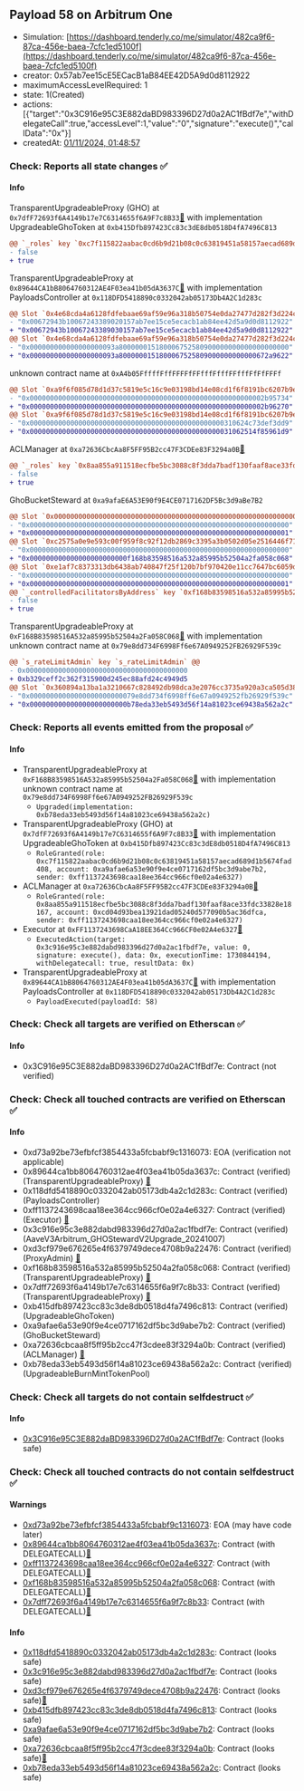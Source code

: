 ## Payload 58 on Arbitrum One

- Simulation: [https://dashboard.tenderly.co/me/simulator/482ca9f6-87ca-456e-baea-7cfc1ed5100f](https://dashboard.tenderly.co/me/simulator/482ca9f6-87ca-456e-baea-7cfc1ed5100f)
- creator: 0x57ab7ee15cE5ECacB1aB84EE42D5A9d0d8112922
- maximumAccessLevelRequired: 1
- state: 1(Created)
- actions: [{"target":"0x3C916e95C3E882daBD983396D27d0a2AC1fBdf7e","withDelegateCall":true,"accessLevel":1,"value":"0","signature":"execute()","callData":"0x"}]
- createdAt: [01/11/2024, 01:48:57](https://arbiscan.io/tx/0x8965b2aaad23e37dea2e5ad0829cdb375ebbdf597d1db08f25dcba7e747e7038)

### Check: Reports all state changes :white_check_mark:

#### Info


TransparentUpgradeableProxy (GHO) at `0x7dfF72693f6A4149b17e7C6314655f6A9F7c8B33`[:ghost:](https://github.com/bgd-labs/aave-address-book "AaveV3Arbitrum.ASSETS.GHO.UNDERLYING") with implementation UpgradeableGhoToken at `0xb415Dfb897423Cc83c3dE8db0518D4fA7496C813`
```diff
@@ `_roles` key `0xc7f115822aabac0cd6b9d21b08c0c63819451a58157aecad689d1b5674fad408.members.0xa9afae6a53e90f9e4ce0717162df5bc3d9abe7b2` @@
- false
+ true
```

TransparentUpgradeableProxy at `0x89644CA1bB8064760312AE4F03ea41b05dA3637C`[:ghost:](https://github.com/bgd-labs/aave-address-book "GovernanceV3Arbitrum.PAYLOADS_CONTROLLER") with implementation PayloadsController at `0x118DFD5418890c0332042ab05173Db4A2C1d283c`
```diff
@@ Slot `0x4e68cda4a6128fdfebaae69af59e96a318b50754e0da27477d282f3d224cc4fd` @@
- "0x00672943b10067243389020157ab7ee15ce5ecacb1ab84ee42d5a9d0d8112922"
+ "0x00672943b10067243389030157ab7ee15ce5ecacb1ab84ee42d5a9d0d8112922"
@@ Slot `0x4e68cda4a6128fdfebaae69af59e96a318b50754e0da27477d282f3d224cc4fe` @@
- "0x000000000000000000093a800000015180006752580900000000000000000000"
+ "0x000000000000000000093a8000000151800067525809000000000000672a9622"
```

unknown contract name at `0xA4b05FffffFffFFFFfFFfffFfffFFfffFfFfFFFf`
```diff
@@ Slot `0xa9f6f085d78d1d37c5819e5c16c9e03198bd14e08cd1f6f8191bc6207b9e9706` @@
- "0x0000000000000000000000000000000000000000000000000000000002b95734"
+ "0x0000000000000000000000000000000000000000000000000000000002b96270"
@@ Slot `0xa9f6f085d78d1d37c5819e5c16c9e03198bd14e08cd1f6f8191bc6207b9e970b` @@
- "0x000000000000000000000000000000000000000000000000310624c73def3dd9"
+ "0x00000000000000000000000000000000000000000000000031062514f85961d9"
```

ACLManager at `0xa72636CbcAa8F5FF95B2cc47F3CDEe83F3294a0B`[:ghost:](https://github.com/bgd-labs/aave-address-book "AaveV3Arbitrum.ACL_MANAGER")
```diff
@@ `_roles` key `0x8aa855a911518ecfbe5bc3088c8f3dda7badf130faaf8ace33fdc33828e18167.members.0xcd04d93bea13921dad05240d577090b5ac36dfca` @@
- false
+ true
```

GhoBucketSteward at `0xa9afaE6A53E90f9E4CE0717162DF5Bc3d9aBe7B2`
```diff
@@ Slot `0x0000000000000000000000000000000000000000000000000000000000000003` @@
- "0x0000000000000000000000000000000000000000000000000000000000000000"
+ "0x0000000000000000000000000000000000000000000000000000000000000001"
@@ Slot `0xc2575a0e9e593c00f959f8c92f12db2869c3395a3b0502d05e2516446f71f85b` @@
- "0x0000000000000000000000000000000000000000000000000000000000000000"
+ "0x000000000000000000000000f168b83598516a532a85995b52504a2fa058c068"
@@ Slot `0xe1af7c8373313db6438ab740847f25f120b7bf970420e11cc7647bc6059dfad4` @@
- "0x0000000000000000000000000000000000000000000000000000000000000000"
+ "0x0000000000000000000000000000000000000000000000000000000000000001"
@@ `_controlledFacilitatorsByAddress` key `0xf168b83598516a532a85995b52504a2fa058c068` @@
- false
+ true
```

TransparentUpgradeableProxy at `0xF168B83598516A532a85995b52504a2Fa058C068`[:ghost:](https://github.com/bgd-labs/aave-address-book "MiscArbitrum.GHO_CCIP_TOKEN_POOL") with implementation unknown contract name at `0x79e8dd734F6998Ff6e67A0949252FB26929F539c`
```diff
@@ `s_rateLimitAdmin` key `s_rateLimitAdmin` @@
- 0x0000000000000000000000000000000000000000
+ 0xb329ceff2c362f315900d245ec88afd24c4949d5
@@ Slot `0x360894a13ba1a3210667c828492db98dca3e2076cc3735a920a3ca505d382bbc` @@
- "0x00000000000000000000000079e8dd734f6998ff6e67a0949252fb26929f539c"
+ "0x000000000000000000000000b78eda33eb5493d56f14a81023ce69438a562a2c"
```


### Check: Reports all events emitted from the proposal :white_check_mark:

#### Info

- TransparentUpgradeableProxy at `0xF168B83598516A532a85995b52504a2Fa058C068`[:ghost:](https://github.com/bgd-labs/aave-address-book "MiscArbitrum.GHO_CCIP_TOKEN_POOL") with implementation unknown contract name at `0x79e8dd734F6998Ff6e67A0949252FB26929F539c`
  - `Upgraded(implementation: 0xb78eda33eb5493d56f14a81023ce69438a562a2c)`
- TransparentUpgradeableProxy (GHO) at `0x7dfF72693f6A4149b17e7C6314655f6A9F7c8B33`[:ghost:](https://github.com/bgd-labs/aave-address-book "AaveV3Arbitrum.ASSETS.GHO.UNDERLYING") with implementation UpgradeableGhoToken at `0xb415Dfb897423Cc83c3dE8db0518D4fA7496C813`
  - `RoleGranted(role: 0xc7f115822aabac0cd6b9d21b08c0c63819451a58157aecad689d1b5674fad408, account: 0xa9afae6a53e90f9e4ce0717162df5bc3d9abe7b2, sender: 0xff1137243698caa18ee364cc966cf0e02a4e6327)`
- ACLManager at `0xa72636CbcAa8F5FF95B2cc47F3CDEe83F3294a0B`[:ghost:](https://github.com/bgd-labs/aave-address-book "AaveV3Arbitrum.ACL_MANAGER")
  - `RoleGranted(role: 0x8aa855a911518ecfbe5bc3088c8f3dda7badf130faaf8ace33fdc33828e18167, account: 0xcd04d93bea13921dad05240d577090b5ac36dfca, sender: 0xff1137243698caa18ee364cc966cf0e02a4e6327)`
- Executor at `0xFF1137243698CaA18EE364Cc966CF0e02A4e6327`[:ghost:](https://github.com/bgd-labs/aave-address-book "AaveV3Arbitrum.ACL_ADMIN, GovernanceV3Arbitrum.EXECUTOR_LVL_1")
  - `ExecutedAction(target: 0x3c916e95c3e882dabd983396d27d0a2ac1fbdf7e, value: 0, signature: execute(), data: 0x, executionTime: 1730844194, withDelegatecall: true, resultData: 0x)`
- TransparentUpgradeableProxy at `0x89644CA1bB8064760312AE4F03ea41b05dA3637C`[:ghost:](https://github.com/bgd-labs/aave-address-book "GovernanceV3Arbitrum.PAYLOADS_CONTROLLER") with implementation PayloadsController at `0x118DFD5418890c0332042ab05173Db4A2C1d283c`
  - `PayloadExecuted(payloadId: 58)`

### Check: Check all targets are verified on Etherscan :white_check_mark:

#### Info

- 0x3C916e95C3E882daBD983396D27d0a2AC1fBdf7e: Contract (not verified) 

### Check: Check all touched contracts are verified on Etherscan :white_check_mark:

#### Info

- 0xd73a92be73efbfcf3854433a5fcbabf9c1316073: EOA (verification not applicable)
- 0x89644ca1bb8064760312ae4f03ea41b05da3637c: Contract (verified) (TransparentUpgradeableProxy) [:ghost:](https://github.com/bgd-labs/aave-address-book "GovernanceV3Arbitrum.PAYLOADS_CONTROLLER")
- 0x118dfd5418890c0332042ab05173db4a2c1d283c: Contract (verified) (PayloadsController) 
- 0xff1137243698caa18ee364cc966cf0e02a4e6327: Contract (verified) (Executor) [:ghost:](https://github.com/bgd-labs/aave-address-book "AaveV3Arbitrum.ACL_ADMIN, GovernanceV3Arbitrum.EXECUTOR_LVL_1")
- 0x3c916e95c3e882dabd983396d27d0a2ac1fbdf7e: Contract (verified) (AaveV3Arbitrum_GHOStewardV2Upgrade_20241007) 
- 0xd3cf979e676265e4f6379749dece4708b9a22476: Contract (verified) (ProxyAdmin) [:ghost:](https://github.com/bgd-labs/aave-address-book "MiscArbitrum.PROXY_ADMIN")
- 0xf168b83598516a532a85995b52504a2fa058c068: Contract (verified) (TransparentUpgradeableProxy) [:ghost:](https://github.com/bgd-labs/aave-address-book "MiscArbitrum.GHO_CCIP_TOKEN_POOL")
- 0x7dff72693f6a4149b17e7c6314655f6a9f7c8b33: Contract (verified) (TransparentUpgradeableProxy) [:ghost:](https://github.com/bgd-labs/aave-address-book "AaveV3Arbitrum.ASSETS.GHO.UNDERLYING")
- 0xb415dfb897423cc83c3de8db0518d4fa7496c813: Contract (verified) (UpgradeableGhoToken) 
- 0xa9afae6a53e90f9e4ce0717162df5bc3d9abe7b2: Contract (verified) (GhoBucketSteward) 
- 0xa72636cbcaa8f5ff95b2cc47f3cdee83f3294a0b: Contract (verified) (ACLManager) [:ghost:](https://github.com/bgd-labs/aave-address-book "AaveV3Arbitrum.ACL_MANAGER")
- 0xb78eda33eb5493d56f14a81023ce69438a562a2c: Contract (verified) (UpgradeableBurnMintTokenPool) 

### Check: Check all targets do not contain selfdestruct :white_check_mark:

#### Info

- [0x3C916e95C3E882daBD983396D27d0a2AC1fBdf7e](https://arbiscan.io/address/0x3C916e95C3E882daBD983396D27d0a2AC1fBdf7e): Contract (looks safe)

### Check: Check all touched contracts do not contain selfdestruct :white_check_mark:

#### Warnings

- [0xd73a92be73efbfcf3854433a5fcbabf9c1316073](https://arbiscan.io/address/0xd73a92be73efbfcf3854433a5fcbabf9c1316073): EOA (may have code later)
- [0x89644ca1bb8064760312ae4f03ea41b05da3637c](https://arbiscan.io/address/0x89644ca1bb8064760312ae4f03ea41b05da3637c): Contract (with DELEGATECALL)[:ghost:](https://github.com/bgd-labs/aave-address-book "GovernanceV3Arbitrum.PAYLOADS_CONTROLLER")
- [0xff1137243698caa18ee364cc966cf0e02a4e6327](https://arbiscan.io/address/0xff1137243698caa18ee364cc966cf0e02a4e6327): Contract (with DELEGATECALL)[:ghost:](https://github.com/bgd-labs/aave-address-book "AaveV3Arbitrum.ACL_ADMIN, GovernanceV3Arbitrum.EXECUTOR_LVL_1")
- [0xf168b83598516a532a85995b52504a2fa058c068](https://arbiscan.io/address/0xf168b83598516a532a85995b52504a2fa058c068): Contract (with DELEGATECALL)[:ghost:](https://github.com/bgd-labs/aave-address-book "MiscArbitrum.GHO_CCIP_TOKEN_POOL")
- [0x7dff72693f6a4149b17e7c6314655f6a9f7c8b33](https://arbiscan.io/address/0x7dff72693f6a4149b17e7c6314655f6a9f7c8b33): Contract (with DELEGATECALL)[:ghost:](https://github.com/bgd-labs/aave-address-book "AaveV3Arbitrum.ASSETS.GHO.UNDERLYING")

#### Info

- [0x118dfd5418890c0332042ab05173db4a2c1d283c](https://arbiscan.io/address/0x118dfd5418890c0332042ab05173db4a2c1d283c): Contract (looks safe)
- [0x3c916e95c3e882dabd983396d27d0a2ac1fbdf7e](https://arbiscan.io/address/0x3c916e95c3e882dabd983396d27d0a2ac1fbdf7e): Contract (looks safe)
- [0xd3cf979e676265e4f6379749dece4708b9a22476](https://arbiscan.io/address/0xd3cf979e676265e4f6379749dece4708b9a22476): Contract (looks safe)[:ghost:](https://github.com/bgd-labs/aave-address-book "MiscArbitrum.PROXY_ADMIN")
- [0xb415dfb897423cc83c3de8db0518d4fa7496c813](https://arbiscan.io/address/0xb415dfb897423cc83c3de8db0518d4fa7496c813): Contract (looks safe)
- [0xa9afae6a53e90f9e4ce0717162df5bc3d9abe7b2](https://arbiscan.io/address/0xa9afae6a53e90f9e4ce0717162df5bc3d9abe7b2): Contract (looks safe)
- [0xa72636cbcaa8f5ff95b2cc47f3cdee83f3294a0b](https://arbiscan.io/address/0xa72636cbcaa8f5ff95b2cc47f3cdee83f3294a0b): Contract (looks safe)[:ghost:](https://github.com/bgd-labs/aave-address-book "AaveV3Arbitrum.ACL_MANAGER")
- [0xb78eda33eb5493d56f14a81023ce69438a562a2c](https://arbiscan.io/address/0xb78eda33eb5493d56f14a81023ce69438a562a2c): Contract (looks safe)

